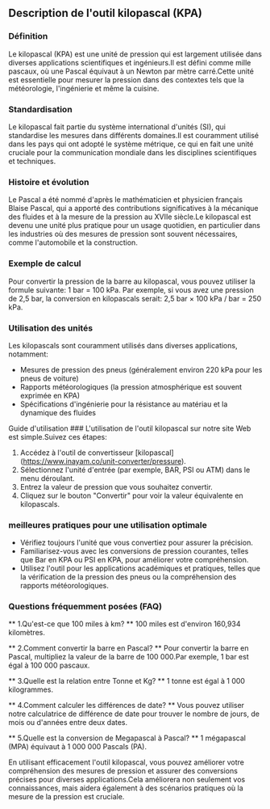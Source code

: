 ## Description de l'outil kilopascal (KPA)

### Définition
Le kilopascal (KPA) est une unité de pression qui est largement utilisée dans diverses applications scientifiques et ingénieurs.Il est défini comme mille pascaux, où une Pascal équivaut à un Newton par mètre carré.Cette unité est essentielle pour mesurer la pression dans des contextes tels que la météorologie, l'ingénierie et même la cuisine.

### Standardisation
Le kilopascal fait partie du système international d'unités (SI), qui standardise les mesures dans différents domaines.Il est couramment utilisé dans les pays qui ont adopté le système métrique, ce qui en fait une unité cruciale pour la communication mondiale dans les disciplines scientifiques et techniques.

### Histoire et évolution
Le Pascal a été nommé d'après le mathématicien et physicien français Blaise Pascal, qui a apporté des contributions significatives à la mécanique des fluides et à la mesure de la pression au XVIIe siècle.Le kilopascal est devenu une unité plus pratique pour un usage quotidien, en particulier dans les industries où des mesures de pression sont souvent nécessaires, comme l'automobile et la construction.

### Exemple de calcul
Pour convertir la pression de la barre au kilopascal, vous pouvez utiliser la formule suivante:
1 bar = 100 kPa.
Par exemple, si vous avez une pression de 2,5 bar, la conversion en kilopascals serait:
2,5 bar × 100 kPa / bar = 250 kPa.

### Utilisation des unités
Les kilopascals sont couramment utilisés dans diverses applications, notamment:
- Mesures de pression des pneus (généralement environ 220 kPa pour les pneus de voiture)
- Rapports météorologiques (la pression atmosphérique est souvent exprimée en KPA)
- Spécifications d'ingénierie pour la résistance au matériau et la dynamique des fluides

Guide d'utilisation ###
L'utilisation de l'outil kilopascal sur notre site Web est simple.Suivez ces étapes:
1. Accédez à l'outil de convertisseur [kilopascal] (https://www.inayam.co/unit-converter/pressure).
2. Sélectionnez l'unité d'entrée (par exemple, BAR, PSI ou ATM) dans le menu déroulant.
3. Entrez la valeur de pression que vous souhaitez convertir.
4. Cliquez sur le bouton "Convertir" pour voir la valeur équivalente en kilopascals.

### meilleures pratiques pour une utilisation optimale
- Vérifiez toujours l'unité que vous convertiez pour assurer la précision.
- Familiarisez-vous avec les conversions de pression courantes, telles que Bar en KPA ou PSI en KPA, pour améliorer votre compréhension.
- Utilisez l'outil pour les applications académiques et pratiques, telles que la vérification de la pression des pneus ou la compréhension des rapports météorologiques.

### Questions fréquemment posées (FAQ)

** 1.Qu'est-ce que 100 miles à km? **
100 miles est d'environ 160,934 kilomètres.

** 2.Comment convertir la barre en Pascal? **
Pour convertir la barre en Pascal, multipliez la valeur de la barre de 100 000.Par exemple, 1 bar est égal à 100 000 pascaux.

** 3.Quelle est la relation entre Tonne et Kg? **
1 tonne est égal à 1 000 kilogrammes.

** 4.Comment calculer les différences de date? **
Vous pouvez utiliser notre calculatrice de différence de date pour trouver le nombre de jours, de mois ou d'années entre deux dates.

** 5.Quelle est la conversion de Megapascal à Pascal? **
1 mégapascal (MPA) équivaut à 1 000 000 Pascals (PA).

En utilisant efficacement l'outil kilopascal, vous pouvez améliorer votre compréhension des mesures de pression et assurer des conversions précises pour diverses applications.Cela améliorera non seulement vos connaissances, mais aidera également à des scénarios pratiques où la mesure de la pression est cruciale.